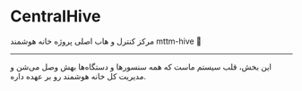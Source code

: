 # CentralHive

مرکز کنترل و هاب اصلی پروژه خانه هوشمند mttm-hive 🐝

---

این بخش، قلب سیستم ماست که همه سنسورها و دستگاه‌ها بهش وصل می‌شن و مدیریت کل خانه هوشمند رو بر عهده داره.
